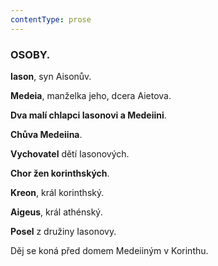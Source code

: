```yaml
---
contentType: prose
---
```


### OSOBY.

**Iason**, syn Aisonův.  

**Medeia**, manželka jeho, dcera Aietova.

**Dva malí chlapci Iasonovi a Medeiini**.

**Chůva Medeiina**.

**Vychovatel** dětí Iasonových.

**Chor žen korinthských**.

**Kreon**, král korinthský.

**Aigeus**, král athénský.

**Posel** z družiny Iasonovy.

Děj se koná před domem Medeiiným v Korinthu.
